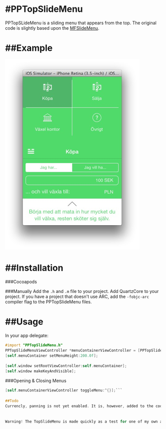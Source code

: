 #PPTopSlideMenu
==============

PPTopSLideMenu is a sliding menu that appears from the top. The original code is slightly based upon the [MFSlideMenu](https://github.com/mikefrederick/MFSideMenu).

##Example
=======

![image](Screen1.jpg)


##Installation
===

###Cocoapods

###Manually
Add the `.h` and `.m` file to your project. Add QuartzCore to your project. If you have a project that doesn't use ARC, add the `-fobjc-arc` compiler flag to the PPTopSlideMenu files.

##Usage
===
In your app delegate:<br />
```objective-c
#import "PPTopSlideMenu.h"
PPTopSlideMenuViewController *menuContainerViewController = [PPTopSlideMenuViewController topMenuWithContainer:centerPageViewController menuViewController:menuViewController];
[self.menuContainer setMenuHeight:200.0f];
    
[self.window setRootViewController:self.menuContainer];
[self.window makeKeyAndVisible];
```
###Opening & Closing Menus

```objective-c
[self.menuContainerViewController toggleMenu:^{}];```

##Todo
Currencly, panning is not yet enabled. It is, however, added to the code from `MFSlideMenu`. 


Warning! The TopSlideMenu is made quickly as a test for one of my own apps and needs refactoring. 
